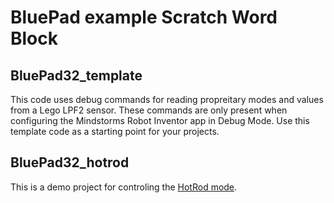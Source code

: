 # BluePad example Scratch Word Block

## BluePad32_template

This code uses debug commands for reading propreitary modes and values from a Lego LPF2 sensor. These commands are only present when configuring the Mindstorms Robot Inventor app in Debug Mode. Use this template code as a starting point for your projects.

## BluePad32_hotrod

This is a demo project for controling the [HotRod mode](https://antonsmindstorms.com/product/remote-controlled-hot-rod-with-51515/).
